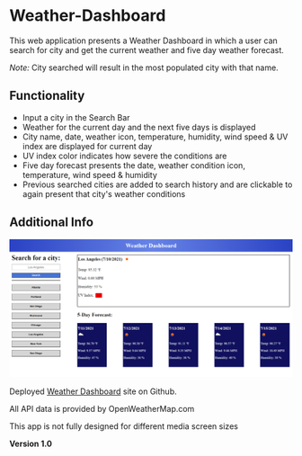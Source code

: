 # Weather-Dashboard

This web application presents a Weather Dashboard in which a user can search for city and get the current weather and five day weather forecast.

*Note:* City searched will result in the most populated city with that name.

## Functionality

* Input a city in the Search Bar
* Weather for the current day and the next five days is displayed
* City name, date, weather icon, temperature, humidity, wind speed & UV index are displayed for current day
* UV index color indicates how severe the conditions are
* Five day forecast presents the date, weather condition icon, temperature, wind speed & humidity
* Previous searched cities are added to search history and are clickable to again present that city's weather conditions

## Additional Info

![image](./assets/WeatherDashboard.png)

Deployed [Weather Dashboard](https://github.com/Gaitherdb/Weather-Dashboard) site on Github.

All API data is provided by OpenWeatherMap.com 

This app is not fully designed for different media screen sizes

**Version 1.0**